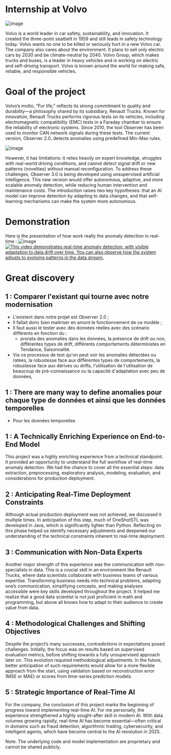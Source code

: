 # Internship at Volvo 

![image](https://github.com/user-attachments/assets/d148eed9-4f59-4b30-9b6e-4603456c6aca)

Volvo is a world leader in car safety, sustainability, and innovation. It created the three-point seatbelt in 1959 and still leads in safety technology today. Volvo wants no one to be killed or seriously hurt in a new Volvo car. The company also cares about the environment. It plans to sell only electric cars by 2030 and be climate-neutral by 2040. Volvo Group, which makes trucks and buses, is a leader in heavy vehicles and is working on electric and self-driving transport. Volvo is known around the world for making safe, reliable, and responsible vehicles.


# Goal of the project
Volvo’s motto, “For life,” reflects its strong commitment to quality and durability—a philosophy shared by its subsidiary, Renault Trucks. Known for innovation, Renault Trucks performs rigorous tests on its vehicles, including electromagnetic compatibility (EMC) tests in a Faraday chamber to ensure the reliability of electronic systems. Since 2010, the tool Observer has been used to monitor CAN network signals during these tests. The current version, Observer 2.0, detects anomalies using predefined Min-Max rules.

![image](https://github.com/user-attachments/assets/9c617e3a-c746-467b-95b0-5d67abbd7b22)

However, it has limitations: it relies heavily on expert knowledge, struggles with real-world driving conditions, and cannot detect signal drift or new patterns (novelties) without manual reconfiguration. To address these challenges, Observer 3.0 is being developed using unsupervised artificial intelligence. This new version would offer autonomous, adaptive, and more scalable anomaly detection, while reducing human intervention and maintenance costs. The introduction raises two key hypotheses: that an AI model can improve detection by adapting to data changes, and that self-learning mechanisms can make the system more autonomous.

# Demonstration
Here is the presentation of how work really the anomaly detection in real-time : 
![image](https://github.com/user-attachments/assets/2971ae3a-a0e2-437e-96b1-cbf43b832d38)
[![This video demonstrates real-time anomaly detection, with visible adaptation to data drift over time. You can also observe how the system adjusts to evolving patterns in the data stream.](https://raw.githubusercontent.com/yourusername/yourrepository/main/assets/thumbnail.jpg)](https://vimeo.com/1074991688/e36268cd61)

# Great discovery
## 1 : Comparer l'existant qui tourne avec notre modernisation
- L'existent dans notre projet est Observer 2.0 ;
- Il fallait donc bien maitriser en amont le fonctionnement de ce modèle ;
- Il faut aussi le tester avec des données réelles avec des scénario différents en fonction du :
  - prorata des anomalies dans les données, la présence de drift ou non, différentes types de drift, différents comportements déterministes en Tendance, Saisonnalité. 
- Via ce processus de test qu'on peut voir les anomalies détectées ou ratées, la robustesse face aux différentes types de comportements, la robustesse face aux dérives ou drifts, l'utilisation de l'utilisation de beaucoup de pré-connaissance ou la capacité d'adaptation avec peu de données, 

## 1 : There are many way to define anomalies pour chaque type de données et ainsi que les données temporelles
- Pour les données temporelles

## 1 : A Technically Enriching Experience on End-to-End Model
This project was a highly enriching experience from a technical standpoint. It provided an opportunity to understand the full workflow of real-time anomaly detection. We had the chance to cover all the essential steps: data extraction, preprocessing, exploratory analysis, modeling, evaluation, and considerations for production deployment.

## 2 : Anticipating Real-Time Deployment Constraints
Although actual production deployment was not achieved, we discussed it multiple times. In anticipation of this step, much of OneShotSTL was developed in Java, which is significantly lighter than Python. Reflecting on this phase helped us identify necessary adjustments and deepened our understanding of the technical constraints inherent to real-time deployment.

## 3 : Communication with Non-Data Experts
Another major strength of this experience was the communication with non-specialists in data. This is a crucial skill in an environment like Renault Trucks, where data scientists collaborate with business teams of various expertise. Transforming business needs into technical problems, adapting one’s communication, simplifying concepts, and making analyses accessible were key skills developed throughout the project. It helped me realize that a good data scientist is not just proficient in math and programming, but above all knows how to adapt to their audience to create value from data.

## 4 : Methodological Challenges and Shifting Objectives
Despite the project’s many successes, contradictions in expectations posed challenges. Initially, the focus was on results based on supervised evaluation metrics, before shifting towards a fully unsupervised approach later on. This evolution required methodological adjustments. In the future, better anticipation of such requirements would allow for a more flexible approach from the start, using validation based on reconstruction error (MSE or MAE) or scores from time-series prediction models.

## 5 : Strategic Importance of Real-Time AI
For the company, the conclusion of this project marks the beginning of progress toward implementing real-time AI. For me personally, the experience strengthened a highly sought-after skill in modern AI. With data volumes growing rapidly, real-time AI has become essential—often critical in domains such as fraud detection, algorithmic trading, cybersecurity, and intelligent agents, which have become central to the AI revolution in 2025.

Note: The underlying code and model implementation are proprietary and cannot be shared publicly.
